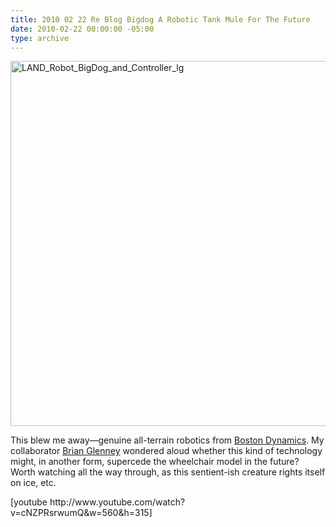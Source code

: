 ```yaml
---
title: 2010 02 22 Re Blog Bigdog A Robotic Tank Mule For The Future
date: 2010-02-22 00:00:00 -05:00
type: archive
---
```


<p><a href="http://ablersite.files.wordpress.com/2010/02/land_robot_bigdog_and_controller_lg.jpg"><img class="alignnone size-full wp-image-4615" alt="LAND_Robot_BigDog_and_Controller_lg" src="{{ site.baseurl }}/uploads/land_robot_bigdog_and_controller_lg.jpg" width="610" height="584" /></a></p>
<p>This blew me away—genuine all-terrain robotics from <a href="http://www.bostondynamics.com/robot_bigdog.html">Boston Dynamics</a>. My collaborator <a href="http://ppl.gordon.edu/people.php#contact">Brian Glenney</a> wondered aloud whether this kind of technology might, in another form, supercede the wheelchair model in the future? Worth watching all the way through, as this sentient-ish creature rights itself on ice, etc.</p>
<p>[youtube http://www.youtube.com/watch?v=cNZPRsrwumQ&amp;w=560&amp;h=315]</p>
